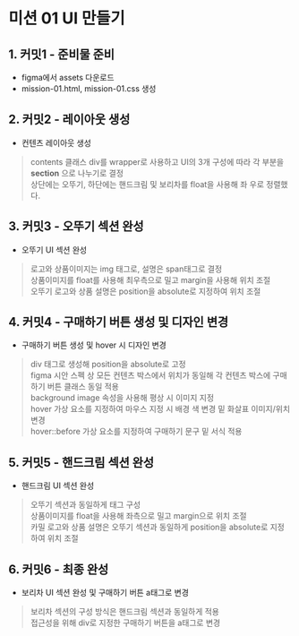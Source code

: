 <h1>미션 01 UI 만들기</h1>

## 1. 커밋1 - 준비물 준비
* figma에서 assets 다운로드
* mission-01.html, mission-01.css 생성

## 2. 커밋2 - 레이아웃 생성
* 컨텐츠 레이아웃 생성
> contents 클래스 div를 wrapper로 사용하고 UI의 3개 구성에 따라 각 부분을 **section** 으로 나누기로 결정<br />
> 상단에는 오뚜기, 하단에는 핸드크림 및 보리차를 float을 사용해 좌 우로 정렬했다.

## 3. 커밋3 - 오뚜기 섹션 완성
* 오뚜기 UI 섹션 완성
> 로고와 상품이미지는 img 태그로, 설명은 span태그로 결정 <br />
> 상품이미지를 float를 사용해 최우측으로 밀고 margin을 사용해 위치 조절 <br />
> 오뚜기 로고와 상품 설명은 position을 absolute로 지정하여 위치 조절

## 4. 커밋4 - 구매하기 버튼 생성 및 디자인 변경
* 구매하기 버튼 생성 및 hover 시 디자인 변경
> div 태그로 생성해 position을 absolute로 고정 <br />
> figma 시안 스펙 상 모든 컨텐츠 박스에서 위치가 동일해 각 컨텐츠 박스에 구매하기 버튼 클래스 동일 적용 <br />
> background image 속성을 사용해 평상 시 이미지 지정 <br />
> hover 가상 요소를 지정하여 마우스 지정 시 배경 색 변경 밑 화살표 이미지/위치 변경 <br />
> hover::before 가상 요소를 지정하여 구매하기 문구 밑 서식 적용 

## 5. 커밋5 - 핸드크림 섹션 완성
* 핸드크림 UI 섹션 완성
> 오뚜기 섹션과 동일하게 태그 구성 <br />
> 상품이미지를 float을 사용해 좌측으로 밀고 margin으로 위치 조절 <br />
> 카밀 로고와 상품 설명은 오뚜기 섹션과 동일하게 position을 absolute로 지정하여 위치 조절

## 6. 커밋6 - 최종 완성
* 보리차 UI 섹션 완성 및 구매하기 버튼 a태그로 변경 <br />
> 보리차 섹션의 구성 방식은 핸드크림 섹션과 동일하게 적용 <br />
> 접근성을 위해 div로 지정한 구매하기 버튼을 a태그로 변경